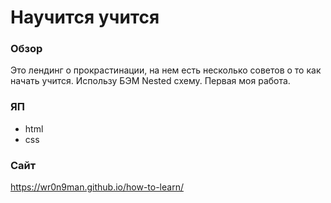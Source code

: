 # __Научится учится__

### Обзор

Это лендинг о прокрастинации, на нем есть несколько советов о то как начать учится. Использу БЭМ Nested cхему. Первая моя работа.

### ЯП

* html
* css

### Сайт

https://wr0n9man.github.io/how-to-learn/
